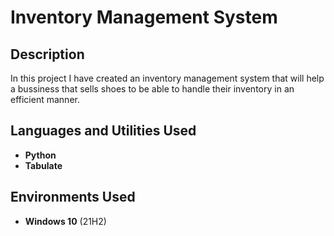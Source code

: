 <h1>Inventory Management System</h1>

<h2>Description</h2>
In this project I have created an inventory management system that will help a bussiness that sells shoes to be able to handle their inventory in an efficient manner.
<br />


<h2>Languages and Utilities Used</h2>

- <b>Python</b> 
- <b>Tabulate</b>

<h2>Environments Used </h2>

- <b>Windows 10</b> (21H2)
